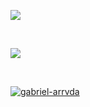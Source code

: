 <!--
**gabriel-arrvda/gabriel-arrvda** is a ✨ _special_ ✨ repository because its `README.md` (this file) appears on your GitHub profile.

Here are some ideas to get you started:

- 🔭 I’m currently working on ...
- 🌱 I’m currently learning ...
- 👯 I’m looking to collaborate on ...
- 🤔 I’m looking for help with ...
- 💬 Ask me about ...
- 📫 How to reach me: ...
- 😄 Pronouns: ...
- ⚡ Fun fact: ...
-->
<p>
  <img src="https://github-readme-stats.vercel.app/api?username=gabriel-arrvda&show_icons=true&bg_color=30,e96443,904e95&title_color=fff&text_color=fff&&icon_color=fff&count_private=true&include_all_commits=true&disable_animations=false">
</p>
<br>
<p>
  <img src="https://github-readme-stats.vercel.app/api/top-langs?username=gabriel-arrvda&show_icons=true&bg_color=30,e96443,904e95&title_color=fff&text_color=fff&icon_color=fff&layout=compact"/>
</p>
<br>
<p>
  <a href="https://github.com/gabriel-arrvda/biblioteca-tcc">
    <img align="center" src="https://github-readme-stats.vercel.app/api/pin/?username=gabriel-arrvda&repo=biblioteca-tcc&show_icons=true&bg_color=30,e96443,904e95&title_color=fff&text_color=fff&icon_color=fff" alt="gabriel-arrvda" />
  </a>
</p>
